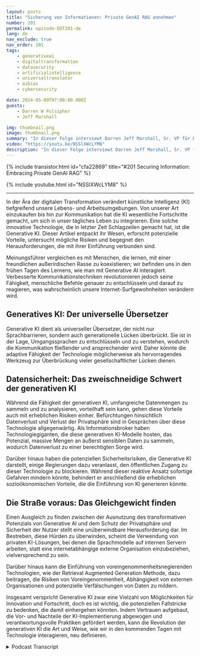 ```yaml
---
layout: posts
title: "Sicherung von Informationen: Private GenAI RAG annehmen"
number: 201
permalink: episode-EDT201-de
lang: de
nav_exclude: true
nav_order: 201
tags:
    - generativeai
    - digitaltransformation
    - datasecurity
    - artificialintelligence
    - universaltranslator
    - aibias
    - cybersecurity

date: 2024-05-09T07:00:00.000Z
guests:
    - Darren W Pulsipher
    - Jeff Marshall

img: thumbnail.png
image: thumbnail.png
summary: "In dieser Folge interviewt Darren Jeff Marshall, Sr. VP für Bundes- und DOD-Angelegenheiten bei FedData. Sie erforschen GenAI, tauchen in seine potenziellen Vorteile, Sicherheitsrisiken und die Suche nach einem Gleichgewicht zwischen Innovation und Privatsphäre ein. Entdecken Sie, wie diese Technologie als universeller Übersetzer fungiert, welche Herausforderungen die Datensicherheit mit sich bringt und wie der Weg voran für Organisationen aussieht, die versuchen, ihre Daten zu schützen."
video: "https://youtu.be/NSSlXWcLYM8"
description: "In dieser Folge interviewt Darren Jeff Marshall, Sr. VP für Bundes- und DOD-Angelegenheiten bei FedData. Sie erforschen GenAI, tauchen in seine potenziellen Vorteile, Sicherheitsrisiken und die Suche nach einem Gleichgewicht zwischen Innovation und Privatsphäre ein. Entdecken Sie, wie diese Technologie als universeller Übersetzer fungiert, welche Herausforderungen die Datensicherheit mit sich bringt und wie der Weg voran für Organisationen aussieht, die versuchen, ihre Daten zu schützen."
---
```


<div>
{% include transistor.html id="cfa22869" title="#201 Securing Information: Embracing Private GenAI RAG" %}

{% include youtube.html id="NSSlXWcLYM8" %}
</div>

---

In der Ära der digitalen Transformation verändert künstliche Intelligenz (KI) tiefgreifend unsere Lebens- und Arbeitsumgebungen. Von unserer Art einzukaufen bis hin zur Kommunikation hat die KI wesentliche Fortschritte gemacht, um sich in unser tägliches Leben zu integrieren. Eine solche innovative Technologie, die in letzter Zeit Schlagzeilen gemacht hat, ist die Generative KI. Dieser Artikel entpackt ihr Wesen, erforscht potenzielle Vorteile, untersucht mögliche Risiken und begegnet den Herausforderungen, die mit ihrer Einführung verbunden sind.

Meinungsführer vergleichen es mit Menschen, die lernen, mit einer freundlichen außerirdischen Rasse zu koexistieren; wir befinden uns in den frühen Tagen des Lernens, wie man mit Generative AI interagiert. Verbesserte Kommunikationstechniken revolutionieren jedoch seine Fähigkeit, menschliche Befehle genauer zu entschlüsseln und darauf zu reagieren, was wahrscheinlich unsere Internet-Surfgewohnheiten verändern wird.

## Generatives KI: Der universelle Übersetzer

Generative KI dient als universeller Übersetzer, der nicht nur Sprachbarrieren, sondern auch generationelle Lücken überbrückt. Sie ist in der Lage, Umgangssprachen zu entschlüsseln und zu verstehen, wodurch die Kommunikation fließender und ansprechender wird. Daher könnte die adaptive Fähigkeit der Technologie möglicherweise als hervorragendes Werkzeug zur Überbrückung vieler gesellschaftlicher Lücken dienen.

## Datensicherheit: Das zweischneidige Schwert der generativen KI

Während die Fähigkeit der generativen KI, umfangreiche Datenmengen zu sammeln und zu analysieren, vorteilhaft sein kann, gehen diese Vorteile auch mit erheblichen Risiken einher. Befürchtungen hinsichtlich Datenverlust und Verlust der Privatsphäre sind in Gesprächen über diese Technologie allgegenwärtig. Als Informationsbroker haben Technologiegiganten, die diese generativen KI-Modelle hosten, das Potenzial, massive Mengen an äußerst sensiblen Daten zu sammeln, wodurch Datenverlust zu einer berechtigten Sorge wird.

Darüber hinaus haben die potenziellen Sicherheitsrisiken, die Generative KI darstellt, einige Regierungen dazu veranlasst, den öffentlichen Zugang zu dieser Technologie zu blockieren. Während dieser reaktive Ansatz sofortige Gefahren mindern könnte, behindert er anschließend die erheblichen sozioökonomischen Vorteile, die die Einführung von KI generieren könnte.

## Die Straße voraus: Das Gleichgewicht finden

Einen Ausgleich zu finden zwischen der Ausnutzung des transformativen Potenzials von Generative AI und dem Schutz der Privatsphäre und Sicherheit der Nutzer stellt eine unüberwindbare Herausforderung dar. Im Bestreben, diese Hürden zu überwinden, scheint die Verwendung von privaten KI-Lösungen, bei denen die Sprachmodelle auf internen Servern arbeiten, statt eine internetabhängige externe Organisation einzubeziehen, vielversprechend zu sein.

Darüber hinaus kann die Einführung von voreingenommenheitsnegierenden Technologien, wie der Retrieval Augmented Generation Methode, dazu beitragen, die Risiken von Voreingenommenheit, Abhängigkeit von externen Organisationen und potenzielle Verfälschungen von Daten zu mildern.

Insgesamt verspricht Generative KI zwar eine Vielzahl von Möglichkeiten für Innovation und Fortschritt, doch es ist wichtig, die potenziellen Fallstricke zu bedenken, die damit einhergehen könnten. Indem Vertrauen aufgebaut, die Vor- und Nachteile der KI-Implementierung abgewogen und verantwortungsvolle Praktiken gefördert werden, kann die Revolution der generativen KI die Art und Weise, wie wir in den kommenden Tagen mit Technologie interagieren, neu definieren.



<details>
<summary> Podcast Transcript </summary>

<p></p>

</details>

